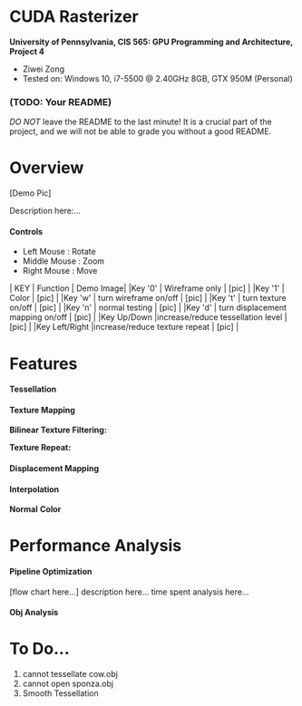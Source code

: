 CUDA Rasterizer
===============

**University of Pennsylvania, CIS 565: GPU Programming and Architecture, Project 4**

* Ziwei Zong
* Tested on: Windows 10, i7-5500 @ 2.40GHz 8GB, GTX 950M (Personal)

### (TODO: Your README)

*DO NOT* leave the README to the last minute! It is a crucial part of the
project, and we will not be able to grade you without a good README.


Overview
========================

[Demo Pic]

Description here:...

#### Controls

* Left Mouse   : Rotate
* Middle Mouse : Zoom
* Right Mouse  : Move

|  KEY			|   Function						| Demo Image|
|Key '0'		| Wireframe only					|  [pic]    |
|Key '1'		|     Color							|  [pic]    |
|Key 'w'		| turn wireframe on/off				|  [pic]    |
|Key 't'		| turn texture on/off			    |  [pic]    |
|Key 'n'		|  normal testing					|  [pic]    |
|Key 'd'		| turn displacement mapping on/off  |  [pic]    |
|Key Up/Down	|increase/reduce tessellation level |  [pic]    |
|Key Left/Right	|increase/reduce texture repeat		|  [pic]    |

Features
========================

#### Tessellation

#### Texture Mapping

**Bilinear Texture Filtering:** 

**Texture Repeat:** 

#### Displacement Mapping

#### Interpolation

**Normal**
**Color**

Performance Analysis
========================

#### Pipeline Optimization

[flow chart here...]
description here...
time spent analysis here...

#### Obj Analysis


To Do...
========================
1. cannot tessellate cow.obj
2. cannot open sponza.obj
3. Smooth Tessellation